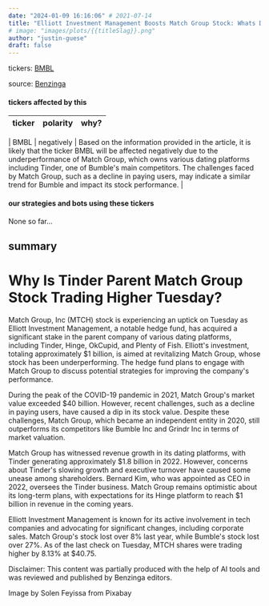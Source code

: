 ```yaml
---
date: "2024-01-09 16:16:06" # 2021-07-14
title: "Elliott Investment Management Boosts Match Group Stock: Whats Driving the Surge?"
# image: "images/plots/{{titleSlag}}.png"
author: "justin-guese"
draft: false
---
```

tickers:  <a href='https://finance.yahoo.com/quote/BMBL' target='_blank'>BMBL</a>

source: <a href='https://www.benzinga.com/m-a/24/01/36557715/why-is-tinder-parent-match-group-stock-trading-higher-tuesday' target='_blank'>Benzinga</a>

#### tickers affected by this

| ticker | polarity | why? |
|------------|------------|------------|

| BMBL | negatively | Based on the information provided in the article, it is likely that the ticker BMBL will be affected negatively due to the underperformance of Match Group, which owns various dating platforms including Tinder, one of Bumble's main competitors. The challenges faced by Match Group, such as a decline in paying users, may indicate a similar trend for Bumble and impact its stock performance. |


#### our strategies and bots using these tickers

None so far...

## summary

# Why Is Tinder Parent Match Group Stock Trading Higher Tuesday?

Match Group, Inc (MTCH) stock is experiencing an uptick on Tuesday as Elliott Investment Management, a notable hedge fund, has acquired a significant stake in the parent company of various dating platforms, including Tinder, Hinge, OkCupid, and Plenty of Fish. Elliott's investment, totaling approximately $1 billion, is aimed at revitalizing Match Group, whose stock has been underperforming. The hedge fund plans to engage with Match Group to discuss potential strategies for improving the company's performance.

During the peak of the COVID-19 pandemic in 2021, Match Group's market value exceeded $40 billion. However, recent challenges, such as a decline in paying users, have caused a dip in its stock value. Despite these challenges, Match Group, which became an independent entity in 2020, still outperforms its competitors like Bumble Inc and Grindr Inc in terms of market valuation.

Match Group has witnessed revenue growth in its dating platforms, with Tinder generating approximately $1.8 billion in 2022. However, concerns about Tinder's slowing growth and executive turnover have caused some unease among shareholders. Bernard Kim, who was appointed as CEO in 2022, oversees the Tinder business. Match Group remains optimistic about its long-term plans, with expectations for its Hinge platform to reach $1 billion in revenue in the coming years.

Elliott Investment Management is known for its active involvement in tech companies and advocating for significant changes, including corporate sales. Match Group's stock lost over 8% last year, while Bumble's stock lost over 27%. As of the last check on Tuesday, MTCH shares were trading higher by 8.13% at $40.75.

Disclaimer: This content was partially produced with the help of AI tools and was reviewed and published by Benzinga editors.

Image by Solen Feyissa from Pixabay